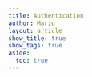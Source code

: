 ```yaml
---
title: Authentication
author: Mario
layout: article
show_title: true
show_tags: true
aside:
  toc: true
---
```


